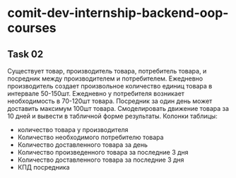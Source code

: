 # comit-dev-internship-backend-oop-courses

## Task 02

Существует товар, производитель товара, потребитель товара, и посредник между
производителем и потребителем. Ежедневно производитель создает произвольное
количество единиц товара в интервале 50-150шт. Ежедневно у потребителя возникает
необходимость в 70-120шт товара. Посредник за один день может доставить максимум
100шт товара. Смоделировать движение товара за 10 дней и вывести в табличной
форме результаты. Колонки таблицы:

- количество товара у производителя
- Количество необходимого потребителю товара
- Количество доставленного товара за день
- Количество произведенного товара за последние 3 дня
- Количество доставленного товара за последние 3 дня
- КПД посредника
